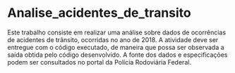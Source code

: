 # Analise_acidentes_de_transito
Este trabalho consiste em realizar uma análise sobre dados de ocorrências de acidentes de trânsito, ocorridas no ano de 2018. A atividade deve ser entregue com o código executado, de maneira que possa ser observada a saída obtida pelo código desenvolvido.  A fonte dos dados e especificações podem ser consultados no portal da Polícia Rodoviária Federal.
